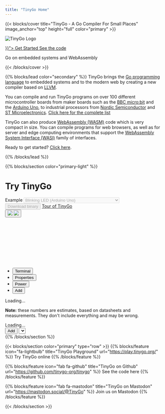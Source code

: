 ```yaml
---
title: "TinyGo Home"
---
```


{{< blocks/cover title="TinyGo - A Go Compiler For Small Places" image_anchor="top" height="full" color="primary" >}}

![TinyGo Logo](images/tinygo-logo.png)

<div class="mx-auto">
	<a class="btn btn-lg btn-primary mr-3 mb-4" href="{{< relref "/getting-started" >}}">
		Get Started <i class="fas fa-arrow-alt-circle-right ml-2"></i>
	</a>
	<a class="btn btn-lg btn-secondary mr-3 mb-4" href="https://github.com/tinygo-org/tinygo">
		See the code <i class="fab fa-github ml-2 "></i>
	</a>
	<p class="h2 mt-5">Go on embedded systems and WebAssembly</p>
</div>
{{< /blocks/cover >}}

{{% blocks/lead color="secondary" %}}
TinyGo brings the [Go programming language](https://golang.org) to embedded systems and to the modern web by creating a new compiler based on [LLVM](https://llvm.org/).

You can compile and run TinyGo programs on over 100 different microcontroller boards from maker boards such as the [BBC micro:bit](https://www.microbit.co.uk/) and the [Arduino Uno](https://store.arduino.cc/usa/arduino-uno-rev3/), to industrial processors from [Nordic Semiconductor](https://www.nordicsemi.com/) and [ST Microelectronics](https://www.st.com/). [Click here for the complete list](/docs/reference/microcontrollers)

TinyGo can also produce [WebAssembly (WASM)](https://webassembly.org/) code which is very compact in size. You can compile programs for web browsers, as well as for server and edge computing environments that support the [WebAssembly System Interface (WASI)](https://github.com/WebAssembly/WASI) family of interfaces.

Ready to get started? [Click here](getting-started).

{{% /blocks/lead %}}

{{% blocks/section color="primary-light" %}}
<link rel="stylesheet" href="playground/simulator.css">
<link rel="stylesheet" href="playground/simulator-bootstrap.css">
<script type="module" src="playground-home.js"></script>
<link rel="modulepreload" href="/playground/resources/editor.bundle.min.js"/>
<div class="col">
	<div class="container" id="playground">
		<h1 class="text-center">Try TinyGo</h1>
		<div class="row px-0">
			<div class="col col-auto">
				<div class="input-group mb-3">
					<span class="input-group-text">Example</span>
					<select class="form-select example_select" disabled>
						<option value="hello">Hello world</option>
						<option value="arduino" selected>Blinking LED (Arduino Uno)</option>
						<option value="circuitplay_express">RGB LEDs (Adafruit Circuit Playground Express)</option>
						<option value="gopher_badge">Display (Gopher Badge)</option>
					</select>
				</div>
			</div>
			<div class="col col-auto">
				<button class="btn btn-secondary playground-btn-flash mb-3" disabled>Download binary</button>
				<a href="/tour/" class="btn btn-link mb-3">Tour of TinyGo</a>
			</div>
		</div>
		<div class="playground-editor mb-3" tabindex="-1"></div>
		<div class="simulator">
			<div class="schematic-buttons">
				<button class="schematic-button-pause schematic-button" title="Pause/resume the simulation">
					<!-- only one of these two images is visible at a time -->
					<img src="playground/resources/codicon/debug-pause.svg" class="button-img-pause"/>
					<img src="playground/resources/codicon/play.svg" class="button-img-play"/>
				</button>
			</div>
			<svg class="schematic" tabindex="0">
				<g class="schematic-wrapper" style="transform: translate(50%, 50%)">
					<g class="schematic-parts"></g>
					<g class="schematic-wires"></g>
				</g>
			</svg>
			<div class="card-header">
				<ul class="nav nav-tabs card-header-tabs" role="tablist">
					<li class="nav-item" role="presentation">
						<button class="nav-link active panel-tab-terminal" id="simulator-tab-terminal" data-bs-toggle="tab" data-bs-target="#simulator-panel-terminal" type="button" role="tab" aria-controls="simulator-panel-terminal" aria-selected="true">Terminal</button>
					</li>
					<li class="nav-item" role="presentation">
						<button class="nav-link" id="simulator-properties-tab" data-bs-toggle="tab" data-bs-target="#simulator-panel-properties" type="button" role="tab" aria-controls="simulator-panel-properties" aria-selected="false">Properties</button>
					</li>
					<li class="nav-item" role="presentation">
						<button class="nav-link" id="simulator-power-tab" data-bs-toggle="tab" data-bs-target="#simulator-panel-power" type="button" role="tab" aria-controls="simulator-panel-power" aria-selected="false">Power</button>
					</li>
					<li class="nav-item" role="presentation">
						<button class="nav-link" id="simulator-add-tab" data-bs-toggle="tab" data-bs-target="#simulator-panel-add" type="button" role="tab" aria-controls="simulator-panel-add" aria-selected="false">Add</button>
					</li>
				</ul>
			</div>
			<div class="tab-content">
				<div class="tab-pane active terminal-box" id="simulator-panel-terminal" role="tabpanel" aria-labelledby="simulator-tab-terminal">
					<div class="terminal" tabindex="0"></div>
				</div>
				<div class="tab-pane panel-properties content" id="simulator-panel-properties" role="tabpanel" aria-labelledby="simulator-properties-tab">
					<div class="content" tabindex="0"></div>
				</div>
				<div class="tab-pane panel-power content" id="simulator-panel-power" role="tabpanel" aria-labelledby="simulator-power-tab">
					<div class="content" tabindex="0">
						<div class="power-table">Loading...</div>
						<p class="mb-0 mt-3"><strong>Note:</strong> these numbers are estimates, based on datasheets and measurements. They don't include everything and may be wrong.</p>
					</div>
				</div>
				<div class="tab-pane" id="simulator-panel-add" role="tabpanel" aria-labelledby="simulator-add-tab" tabindex="0">
					<div class="panel-add">
						Loading...
					</div>
				</div>
			</div>
			<div class="schematic-tooltip"></div>
			<div class="templates d-none">
				<button class="panel-add-button btn btn-primary btn-sm">Add</button>
				<select class="panel-add-select form-select form-select-sm"></select>
			</div>
		</div>
	</div>
</div>
{{% /blocks/section %}}

{{< blocks/section color="primary" type="row" >}}
{{% blocks/feature icon="fa-lightbulb" title="TinyGo Playground" url="https://play.tinygo.org/" %}}
Try TinyGo online
{{% /blocks/feature %}}

{{% blocks/feature icon="fab fa-github" title="TinyGo on Github" url="https://github.com/tinygo-org/tinygo" %}}
See the code here
{{% /blocks/feature %}}


{{% blocks/feature icon="fab fa-mastodon" title="TinyGo on Mastodon" url="https://mastodon.social/@TinyGo" %}}
Join us on Mastodon
{{% /blocks/feature %}}

{{< /blocks/section >}}

